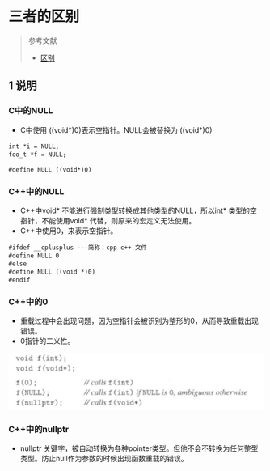 # 三者的区别

> 参考文献
> * [区别](https://blog.csdn.net/weixin_34372728/article/details/93370550?utm_medium=distribute.pc_feed_404.none-task-blog-BlogCommendFromMachineLearnPai2-1.nonecase&dist_request_id=1328602.12458.16149341728211257&depth_1-utm_source=distribute.pc_feed_404.none-task-blog-BlogCommendFromMachineLearnPai2-1.nonecas)


## 1 说明

### C中的NULL

* C中使用 ((void*)0)表示空指针。NULL会被替换为 ((void*)0)
```
int *i = NULL;
foo_t *f = NULL;
```

```
#define NULL ((void*)0)
```

### C++中的NULL
* C++中void* 不能进行强制类型转换成其他类型的NULL，所以int* 类型的空指针，不能使用void* 代替，则原来的宏定义无法使用。
* C++中使用0，来表示空指针。
```
#ifdef __cplusplus ---简称：cpp c++ 文件
#define NULL 0
#else
#define NULL ((void *)0)
#endif
```

### C++中的0

* 重载过程中会出现问题，因为空指针会被识别为整形的0，从而导致重载出现错误。
* 0指针的二义性。

![](image/2021-03-05-17-00-11.png)

### C++中的nullptr
* nullptr 关键字，被自动转换为各种pointer类型。但他不会不转换为任何整型类型。防止null作为参数的时候出现函数重载的错误。
